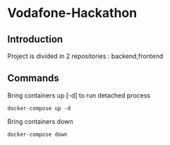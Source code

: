 # Vodafone-Hackathon

## Introduction
Project is divided in 2 repositories : backend,frontend

## Commands
Bring containers up  [-d] to run detached process
```shell
docker-compose up -d
```

Bring containers down
```shell
docker-compose down
```
